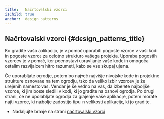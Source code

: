 ```yaml
---
title:   Načrtovalski vzorci
isChild: true
anchor:  design_patterns
---
```


## Načrtovalski vzorci {#design_patterns_title}

Ko gradite vašo aplikacijo, je v pomoč uporabiti pogoste vzorce v vaši kodi in pogoste vzorce za celotno strukturo vašega
projekta. Uporaba pogostih vzorcev je v pomoč, ker poenostavi upravljanje vaše kode
in omogoča ostalim razvijalcem hitro razumeti, kako se vse skupaj ujema.

Če uporabljate ogrodje, potem bo največ najvišje nivojske kode in projektne strukture osnovane na tem ogrodju, tako
da veliko izbir vzorcev je že urejenih namesto vas. Vendar je še vedno na vas, da izberete najboljše vzorce, ki jim boste
sledili v kodi, ki jo gradite na osnovi ogrodja. Po drugi strani, če ne uporabljate ogrodja za grajenje vaše aplikacije,
potem morate najti vzorce, ki najbolje zadostijo tipu in velikosti aplikacije, ki jo gradite.

* Nadaljujte branje na strani [načrtovalski vzorci](/pages/Design-Patterns.html)

